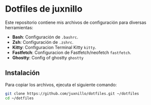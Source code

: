 # Dotfiles de juxnillo

Este repositorio contiene mis archivos de configuración para diversas herramientas:

- **Bash**: Configuración de `.bashrc`.
- **Zsh**: Configuración de `.zshrc`.
- **Kitty**: Configuracion Terminal Kitty `kitty`.
- **Fastfetch**: Configuracion de Fastfetch/neofetch `fastfetch`.
- **Ghostty**: Config of ghostty `ghostty`

## Instalación

Para copiar los archivos, ejecuta el siguiente comando:

```bash
git clone https://github.com/juxnillo/dotfiles.git ~/dotfiles
cd ~/dotfiles
